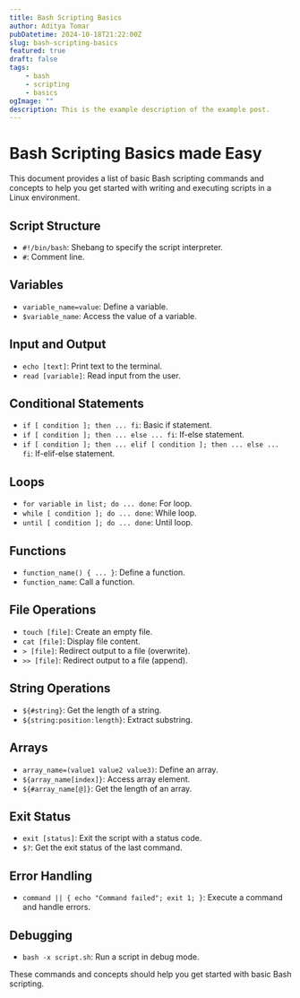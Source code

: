 ```yaml
---
title: Bash Scripting Basics
author: Aditya Tomar
pubDatetime: 2024-10-18T21:22:00Z
slug: bash-scripting-basics
featured: true
draft: false
tags:
    - bash
    - scripting
    - basics
ogImage: ""
description: This is the example description of the example post.
---
```


# Bash Scripting Basics made Easy

This document provides a list of basic Bash scripting commands and concepts to help you get started with writing and executing scripts in a Linux environment.

## Script Structure
- `#!/bin/bash`: Shebang to specify the script interpreter.
- `#`: Comment line.

## Variables
- `variable_name=value`: Define a variable.
- `$variable_name`: Access the value of a variable.

## Input and Output
- `echo [text]`: Print text to the terminal.
- `read [variable]`: Read input from the user.

## Conditional Statements
- `if [ condition ]; then ... fi`: Basic if statement.
- `if [ condition ]; then ... else ... fi`: If-else statement.
- `if [ condition ]; then ... elif [ condition ]; then ... else ... fi`: If-elif-else statement.

## Loops
- `for variable in list; do ... done`: For loop.
- `while [ condition ]; do ... done`: While loop.
- `until [ condition ]; do ... done`: Until loop.

## Functions
- `function_name() { ... }`: Define a function.
- `function_name`: Call a function.

## File Operations
- `touch [file]`: Create an empty file.
- `cat [file]`: Display file content.
- `> [file]`: Redirect output to a file (overwrite).
- `>> [file]`: Redirect output to a file (append).

## String Operations
- `${#string}`: Get the length of a string.
- `${string:position:length}`: Extract substring.

## Arrays
- `array_name=(value1 value2 value3)`: Define an array.
- `${array_name[index]}`: Access array element.
- `${#array_name[@]}`: Get the length of an array.

## Exit Status
- `exit [status]`: Exit the script with a status code.
- `$?`: Get the exit status of the last command.

## Error Handling
- `command || { echo "Command failed"; exit 1; }`: Execute a command and handle errors.

## Debugging
- `bash -x script.sh`: Run a script in debug mode.

These commands and concepts should help you get started with basic Bash scripting.


